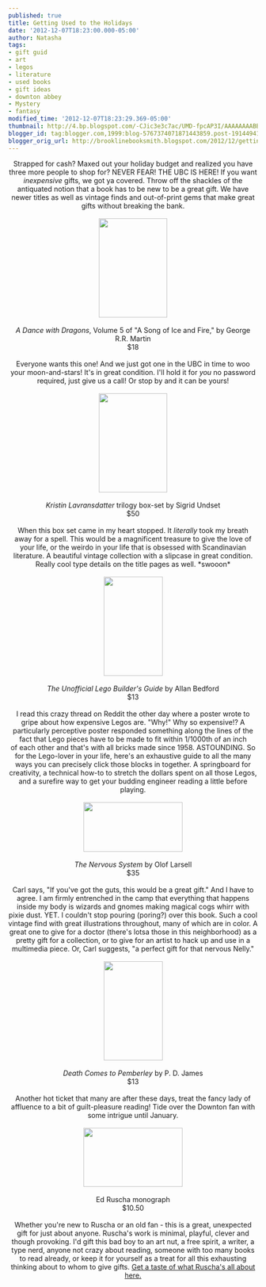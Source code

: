 ```yaml
---
published: true
title: Getting Used to the Holidays
date: '2012-12-07T18:23:00.000-05:00'
author: Natasha
tags:
- gift guid
- art
- legos
- literature
- used books
- gift ideas
- downton abbey
- Mystery
- fantasy
modified_time: '2012-12-07T18:23:29.369-05:00'
thumbnail: http://4.bp.blogspot.com/-CJic3e3c7ac/UMD-fpcAP3I/AAAAAAAABBo/-rMGeQnrDuE/s72-c/dragons.jpg
blogger_id: tag:blogger.com,1999:blog-5767374071871443859.post-1914494167925307779
blogger_orig_url: http://brooklinebooksmith.blogspot.com/2012/12/getting-used-to-holidays.html
---
```


<div style="text-align: center;">Strapped for cash? Maxed out your holiday budget and realized you have three more people to shop for? NEVER FEAR! THE UBC IS HERE! If you want <i>inexpensive</i>&nbsp;gifts, we got ya covered. Throw off the shackles of the antiquated notion that a book has to be new to be a great gift. We have newer titles as well as vintage finds and out-of-print gems that make great gifts without breaking the bank.</div><br /><div class="separator" style="clear: both; text-align: center;"><a href="http://4.bp.blogspot.com/-CJic3e3c7ac/UMD-fpcAP3I/AAAAAAAABBo/-rMGeQnrDuE/s1600/dragons.jpg" imageanchor="1" style="margin-left: 1em; margin-right: 1em;"><img border="0" height="200" src="http://4.bp.blogspot.com/-CJic3e3c7ac/UMD-fpcAP3I/AAAAAAAABBo/-rMGeQnrDuE/s200/dragons.jpg" width="138" /></a></div><div class="separator" style="clear: both; text-align: center;"><br /></div><div class="separator" style="clear: both; text-align: center;"><i>A Dance with Dragons</i>, Volume 5 of "A Song of Ice and Fire," by George R.R. Martin</div><div class="separator" style="clear: both; text-align: center;">$18</div><div class="separator" style="clear: both; text-align: center;"><br /></div><div class="separator" style="clear: both; text-align: center;">Everyone wants this one! And we just got one in the UBC in time to woo your moon-and-stars! It's in great condition. I'll hold it for <i>you </i>no password required, just give us a call! Or stop by and it can be yours!</div><br /><div class="separator" style="clear: both; text-align: center;"><a href="http://4.bp.blogspot.com/-qr-64_Srq60/UMD-hJIqDlI/AAAAAAAABBw/5QkTROMIHj4/s1600/lavransdatter.jpg" imageanchor="1" style="margin-left: 1em; margin-right: 1em;"><img border="0" height="200" src="http://4.bp.blogspot.com/-qr-64_Srq60/UMD-hJIqDlI/AAAAAAAABBw/5QkTROMIHj4/s200/lavransdatter.jpg" width="138" /></a></div><div class="separator" style="clear: both; text-align: center;"><br /></div><div class="separator" style="clear: both; text-align: center;"><i>Kristin Lavransdatter</i> trilogy&nbsp;box-set&nbsp;by Sigrid Undset</div><div class="separator" style="clear: both; text-align: center;">$50</div><div class="separator" style="clear: both; text-align: center;"><br /></div><div class="separator" style="clear: both; text-align: center;">When this box set came in my heart stopped. It <i>literally</i>&nbsp;took my breath away for a spell. This would be a magnificent treasure to give the love of your life, or the weirdo in your life that is obsessed with Scandinavian literature. A beautiful vintage collection with a slipcase in great condition. Really cool type details on the title pages as well. *swooon*</div><br /><div class="separator" style="clear: both; text-align: center;"><a href="http://4.bp.blogspot.com/-FWhTYaXPerw/UMD-iFtqqCI/AAAAAAAABB4/83doDTRqERI/s1600/lego.jpg" imageanchor="1" style="margin-left: 1em; margin-right: 1em;"><img border="0" height="200" src="http://4.bp.blogspot.com/-FWhTYaXPerw/UMD-iFtqqCI/AAAAAAAABB4/83doDTRqERI/s200/lego.jpg" width="119" /></a></div><div class="separator" style="clear: both; text-align: center;"><br /></div><div class="separator" style="clear: both; text-align: center;"><i>The Unofficial Lego Builder's Guide</i> by Allan Bedford</div><div class="separator" style="clear: both; text-align: center;">$13</div><div class="separator" style="clear: both; text-align: center;"><br /></div><div class="separator" style="clear: both; text-align: center;">I read this crazy thread on Reddit the other day where a poster wrote to gripe about how expensive Legos are. "Why!" Why so expensive!? A particularly perceptive poster responded something along the lines of the fact that Lego pieces have to be made to fit within 1/1000th of an inch of&nbsp;each other&nbsp;and that's with all bricks made since 1958. ASTOUNDING. So for the Lego-lover in your life, here's an exhaustive guide to all the many ways you can precisely click those blocks in together. A springboard for creativity, a technical how-to to stretch the dollars spent on all those Legos, and a surefire way to get your budding engineer reading a little before playing.</div><br /><div class="separator" style="clear: both; text-align: center;"><a href="http://1.bp.blogspot.com/-deYTr3sehTc/UMD-jpAFynI/AAAAAAAABCA/_vco8duJ4Hs/s1600/nervous.jpg" imageanchor="1" style="margin-left: 1em; margin-right: 1em;"><img border="0" height="100" src="http://1.bp.blogspot.com/-deYTr3sehTc/UMD-jpAFynI/AAAAAAAABCA/_vco8duJ4Hs/s200/nervous.jpg" width="200" /></a></div><div class="separator" style="clear: both; text-align: center;"><br /></div><div class="separator" style="clear: both; text-align: center;"><i>The Nervous System</i> by Olof Larsell</div><div class="separator" style="clear: both; text-align: center;">$35</div><div class="separator" style="clear: both; text-align: center;"><br /></div><div class="separator" style="clear: both; text-align: center;">Carl says, "If you've got the guts, this would be a great gift." And I have to agree. I am firmly entrenched in the camp that everything that happens inside my body is wizards and gnomes making magical cogs whirr with pixie dust. YET. I couldn't stop pouring (poring?) over this book. Such a cool vintage find with great illustrations throughout, many of which are in color. A great one to give for a doctor (there's lotsa those in this neighborhood) as a pretty gift for a collection, or to give for an artist to hack up and use in a multimedia piece. Or, Carl suggests, "a&nbsp;perfect gift for that nervous Nelly."</div><br /><div class="separator" style="clear: both; text-align: center;"><a href="http://4.bp.blogspot.com/-KaFTcpr-fzc/UMD-lAltffI/AAAAAAAABCI/UkHH4a3wJ7g/s1600/pemberley.jpg" imageanchor="1" style="margin-left: 1em; margin-right: 1em;"><img border="0" height="200" src="http://4.bp.blogspot.com/-KaFTcpr-fzc/UMD-lAltffI/AAAAAAAABCI/UkHH4a3wJ7g/s200/pemberley.jpg" width="119" /></a></div><div class="separator" style="clear: both; text-align: center;"><br /></div><div class="separator" style="clear: both; text-align: center;"><i>Death Comes to Pemberley</i> by P. D. James</div><div class="separator" style="clear: both; text-align: center;">$13</div><div class="separator" style="clear: both; text-align: center;"><br /></div><div class="separator" style="clear: both; text-align: center;">Another hot ticket that many are after these days, treat the fancy lady of affluence to a bit of guilt-pleasure reading! Tide over the Downton fan with some intrigue until January.</div><br /><div class="separator" style="clear: both; text-align: center;"><a href="http://2.bp.blogspot.com/-Zyg8DxNL4vo/UMD-modmXAI/AAAAAAAABCQ/velerllgLLM/s1600/ruscha.jpg" imageanchor="1" style="margin-left: 1em; margin-right: 1em;"><img border="0" height="119" src="http://2.bp.blogspot.com/-Zyg8DxNL4vo/UMD-modmXAI/AAAAAAAABCQ/velerllgLLM/s200/ruscha.jpg" width="200" /></a></div><div class="separator" style="clear: both; text-align: center;"><br /></div><div class="separator" style="clear: both; text-align: center;">Ed Ruscha monograph</div><div class="separator" style="clear: both; text-align: center;">$10.50</div><div class="separator" style="clear: both; text-align: center;"><br /></div><div class="separator" style="clear: both; text-align: center;">Whether you're new to Ruscha or an old fan - this is a great, unexpected gift for just about anyone. Ruscha's work is minimal, playful, clever and though provoking. I'd gift this bad boy to an art nut, a free spirit, a writer, a type nerd, anyone not crazy about reading, someone with too many books to read already, or keep it for yourself as a treat for all this exhausting thinking about to whom to give gifts. <a href="https://www.google.com/search?q=ed+ruscha&amp;hl=en&amp;tbo=d&amp;source=lnms&amp;tbm=isch&amp;sa=X&amp;ei=xHnCULyIJKGR0gHmnIHoAg&amp;ved=0CAcQ_AUoAA&amp;biw=1920&amp;bih=967">Get a taste of what Ruscha's all about here.</a></div>
